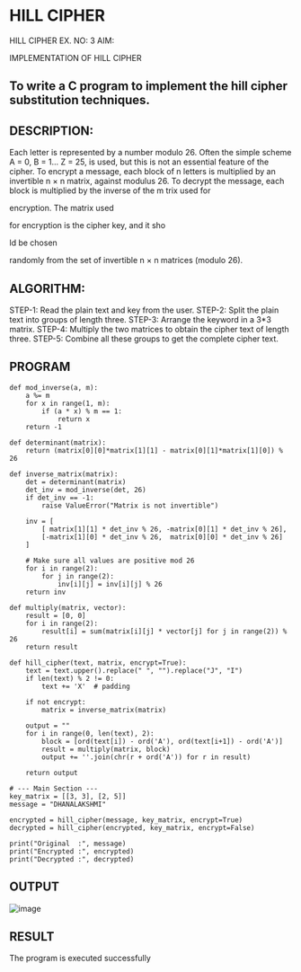 # HILL CIPHER
HILL CIPHER
EX. NO: 3 AIM:
 

IMPLEMENTATION OF HILL CIPHER
 
## To write a C program to implement the hill cipher substitution techniques.

## DESCRIPTION:

Each letter is represented by a number modulo 26. Often the simple scheme A = 0, B
= 1... Z = 25, is used, but this is not an essential feature of the cipher. To encrypt a message, each block of n letters is  multiplied by an invertible n × n matrix, against modulus 26. To
decrypt the message, each block is multiplied by the inverse of the m trix used for
 
encryption. The matrix used
 
for encryption is the cipher key, and it sho
 
ld be chosen
 
randomly from the set of invertible n × n matrices (modulo 26).


## ALGORITHM:

STEP-1: Read the plain text and key from the user. STEP-2: Split the plain text into groups of length three. STEP-3: Arrange the keyword in a 3*3 matrix.
STEP-4: Multiply the two matrices to obtain the cipher text of length three.
STEP-5: Combine all these groups to get the complete cipher text.

## PROGRAM 
```
def mod_inverse(a, m):
    a %= m
    for x in range(1, m):
        if (a * x) % m == 1:
            return x
    return -1

def determinant(matrix):
    return (matrix[0][0]*matrix[1][1] - matrix[0][1]*matrix[1][0]) % 26

def inverse_matrix(matrix):
    det = determinant(matrix)
    det_inv = mod_inverse(det, 26)
    if det_inv == -1:
        raise ValueError("Matrix is not invertible")

    inv = [
        [ matrix[1][1] * det_inv % 26, -matrix[0][1] * det_inv % 26],
        [-matrix[1][0] * det_inv % 26,  matrix[0][0] * det_inv % 26]
    ]
    
    # Make sure all values are positive mod 26
    for i in range(2):
        for j in range(2):
            inv[i][j] = inv[i][j] % 26
    return inv

def multiply(matrix, vector):
    result = [0, 0]
    for i in range(2):
        result[i] = sum(matrix[i][j] * vector[j] for j in range(2)) % 26
    return result

def hill_cipher(text, matrix, encrypt=True):
    text = text.upper().replace(" ", "").replace("J", "I")
    if len(text) % 2 != 0:
        text += 'X'  # padding

    if not encrypt:
        matrix = inverse_matrix(matrix)

    output = ""
    for i in range(0, len(text), 2):
        block = [ord(text[i]) - ord('A'), ord(text[i+1]) - ord('A')]
        result = multiply(matrix, block)
        output += ''.join(chr(r + ord('A')) for r in result)
    
    return output

# --- Main Section ---
key_matrix = [[3, 3], [2, 5]]
message = "DHANALAKSHMI"

encrypted = hill_cipher(message, key_matrix, encrypt=True)
decrypted = hill_cipher(encrypted, key_matrix, encrypt=False)

print("Original  :", message)
print("Encrypted :", encrypted)
print("Decrypted :", decrypted)

```
## OUTPUT
![image](https://github.com/user-attachments/assets/edc14842-4325-46e5-abb4-96b0695df5e2)

## RESULT
The program is executed successfully
